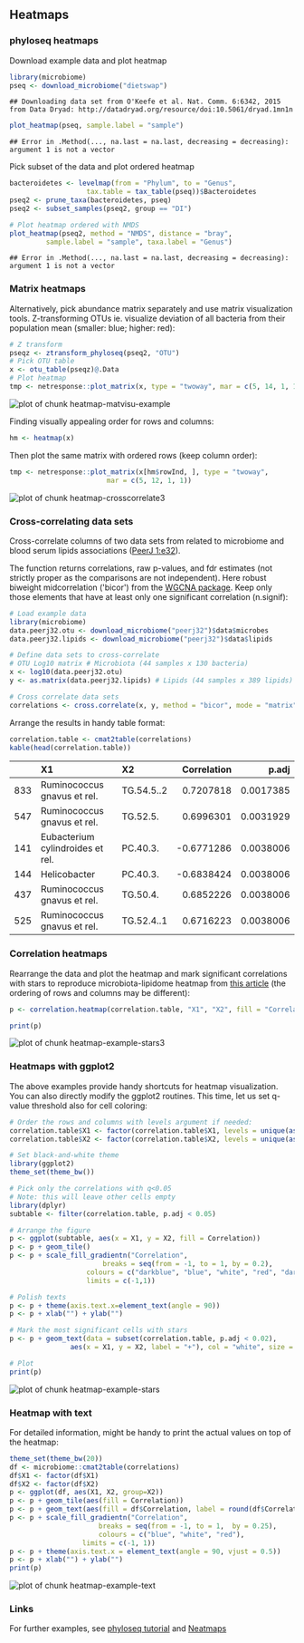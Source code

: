 ## Heatmaps

### phyloseq heatmaps

Download example data and plot heatmap


```r
library(microbiome)
pseq <- download_microbiome("dietswap")
```

```
## Downloading data set from O'Keefe et al. Nat. Comm. 6:6342, 2015 from Data Dryad: http://datadryad.org/resource/doi:10.5061/dryad.1mn1n
```

```r
plot_heatmap(pseq, sample.label = "sample")
```

```
## Error in .Method(..., na.last = na.last, decreasing = decreasing): argument 1 is not a vector
```

Pick subset of the data and plot ordered heatmap


```r
bacteroidetes <- levelmap(from = "Phylum", to = "Genus",
	      	 	   tax.table = tax_table(pseq))$Bacteroidetes
pseq2 <- prune_taxa(bacteroidetes, pseq)
pseq2 <- subset_samples(pseq2, group == "DI")

# Plot heatmap ordered with NMDS
plot_heatmap(pseq2, method = "NMDS", distance = "bray",
	     sample.label = "sample", taxa.label = "Genus")
```

```
## Error in .Method(..., na.last = na.last, decreasing = decreasing): argument 1 is not a vector
```


### Matrix heatmaps

Alternatively, pick abundance matrix separately and use matrix
visualization tools. Z-transforming OTUs ie. visualize deviation of
all bacteria from their population mean (smaller: blue; higher: red):


```r
# Z transform
pseqz <- ztransform_phyloseq(pseq2, "OTU")
# Pick OTU table
x <- otu_table(pseqz)@.Data
# Plot heatmap
tmp <- netresponse::plot_matrix(x, type = "twoway", mar = c(5, 14, 1, 1))
```

![plot of chunk heatmap-matvisu-example](figure/heatmap-matvisu-example-1.png) 

Finding visually appealing order for rows and columns:


```r
hm <- heatmap(x) 
```

Then plot the same matrix with ordered rows (keep column order):


```r
tmp <- netresponse::plot_matrix(x[hm$rowInd, ], type = "twoway",
       			        mar = c(5, 12, 1, 1))
```

![plot of chunk heatmap-crosscorrelate3](figure/heatmap-crosscorrelate3-1.png) 


### Cross-correlating data sets

Cross-correlate columns of two data sets from related to microbiome and blood serum lipids associations ([PeerJ 1:e32](https://peerj.com/articles/32/)).

The function returns correlations, raw p-values, and fdr estimates (not strictly proper as the comparisons are not independent). Here robust biweight midcorrelation ('bicor') from the [WGCNA package](http://labs.genetics.ucla.edu/horvath/CoexpressionNetwork/Rpackages/WGCNA/). Keep only those elements that have at least only one significant correlation (n.signif):


```r
# Load example data 
library(microbiome)
data.peerj32.otu <- download_microbiome("peerj32")$data$microbes
data.peerj32.lipids <- download_microbiome("peerj32")$data$lipids

# Define data sets to cross-correlate
# OTU Log10 matrix # Microbiota (44 samples x 130 bacteria)
x <- log10(data.peerj32.otu)
y <- as.matrix(data.peerj32.lipids) # Lipids (44 samples x 389 lipids)

# Cross correlate data sets
correlations <- cross.correlate(x, y, method = "bicor", mode = "matrix", p.adj.threshold = 0.05, n.signif = 1)
```

Arrange the results in handy table format: 


```r
correlation.table <- cmat2table(correlations)
kable(head(correlation.table))
```



|    |X1                               |X2         | Correlation|     p.adj|
|:---|:--------------------------------|:----------|-----------:|---------:|
|833 |Ruminococcus gnavus et rel.      |TG.54.5..2 |   0.7207818| 0.0017385|
|547 |Ruminococcus gnavus et rel.      |TG.52.5.   |   0.6996301| 0.0031929|
|141 |Eubacterium cylindroides et rel. |PC.40.3.   |  -0.6771286| 0.0038006|
|144 |Helicobacter                     |PC.40.3.   |  -0.6838424| 0.0038006|
|437 |Ruminococcus gnavus et rel.      |TG.50.4.   |   0.6852226| 0.0038006|
|525 |Ruminococcus gnavus et rel.      |TG.52.4..1 |   0.6716223| 0.0038006|

### Correlation heatmaps

Rearrange the data and plot the heatmap and mark significant correlations with stars to reproduce microbiota-lipidome heatmap from [this article](https://peerj.com/articles/32/) (the ordering of rows and columns may be different): 


```r
p <- correlation.heatmap(correlation.table, "X1", "X2", fill = "Correlation", star = "p.adj", p.adj.threshold = 0.05) 
```

```r
print(p)
```

![plot of chunk heatmap-example-stars3](figure/heatmap-example-stars3-1.png) 


### Heatmaps with ggplot2

The above examples provide handy shortcuts for heatmap visualization. You can also directly modify the ggplot2 routines. This time, let us set q-value threshold also for cell coloring: 


```r
# Order the rows and columns with levels argument if needed:
correlation.table$X1 <- factor(correlation.table$X1, levels = unique(as.character(correlation.table$X1)))
correlation.table$X2 <- factor(correlation.table$X2, levels = unique(as.character(correlation.table$X2)))

# Set black-and-white theme
library(ggplot2)
theme_set(theme_bw())

# Pick only the correlations with q<0.05
# Note: this will leave other cells empty
library(dplyr)
subtable <- filter(correlation.table, p.adj < 0.05)

# Arrange the figure
p <- ggplot(subtable, aes(x = X1, y = X2, fill = Correlation))
p <- p + geom_tile() 
p <- p + scale_fill_gradientn("Correlation", 
       	 		       breaks = seq(from = -1, to = 1, by = 0.2), 
			       colours = c("darkblue", "blue", "white", "red", "darkred"), 
			       limits = c(-1,1)) 

# Polish texts
p <- p + theme(axis.text.x=element_text(angle = 90))
p <- p + xlab("") + ylab("")

# Mark the most significant cells with stars
p <- p + geom_text(data = subset(correlation.table, p.adj < 0.02), 
       	 	   aes(x = X1, y = X2, label = "+"), col = "white", size = 5)

# Plot
print(p)
```

![plot of chunk heatmap-example-stars](figure/heatmap-example-stars-1.png) 

### Heatmap with text

For detailed information, might be handy to print the actual values on
top of the heatmap:


```r
theme_set(theme_bw(20))
df <- microbiome::cmat2table(correlations)
df$X1 <- factor(df$X1)
df$X2 <- factor(df$X2)
p <- ggplot(df, aes(X1, X2, group=X2)) 
p <- p + geom_tile(aes(fill = Correlation)) 
p <- p + geom_text(aes(fill = df$Correlation, label = round(df$Correlation, 1)), size = 2) 
p <- p + scale_fill_gradientn("Correlation", 
       	 		      breaks = seq(from = -1, to = 1,  by = 0.25), 
       	 		      colours = c("blue", "white", "red"), 
			      limits = c(-1, 1))
p <- p + theme(axis.text.x = element_text(angle = 90, vjust = 0.5)) 
p <- p + xlab("") + ylab("")
print(p)
```

![plot of chunk heatmap-example-text](figure/heatmap-example-text-1.png) 

### Links

For further examples, see [phyloseq tutorial](http://joey711.github.io/phyloseq/plot_heatmap-examples.html) and [Neatmaps](http://www.biomedcentral.com/1471-2105/11/45)
